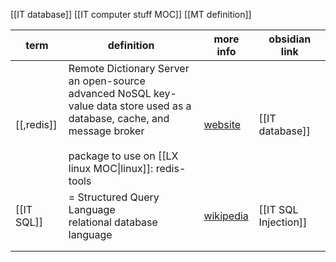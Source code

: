 [[IT database]]
[[IT computer stuff MOC]]
[[MT definition]]


| term       | definition                                                                                                                                                                                    | more info                                      | obsidian link        |
| ---------- | --------------------------------------------------------------------------------------------------------------------------------------------------------------------------------------------- | ---------------------------------------------- | -------------------- |
| [[,redis]] | Remote Dictionary Server<br>an open-source advanced NoSQL key-value data store used as a<br>database, cache, and message broker<br><br>package to use on [[LX linux MOC\|linux]]: redis-tools | [website](https://redis.io/)                   | [[IT database]]      |
| [[IT SQL]] | = Structured Query Language<br>relational database language                                                                                                                                   | [wikipedia](https://en.wikipedia.org/wiki/SQL) | [[IT SQL Injection]] |
|            |                                                                                                                                                                                               |                                                |                      |
|            |                                                                                                                                                                                               |                                                |                      |

